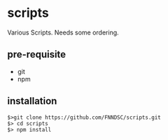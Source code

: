 # scripts

Various Scripts. Needs some ordering.

## pre-requisite

* git
* npm

## installation

```
$>git clone https://github.com/FNNDSC/scripts.git
$> cd scripts
$> npm install
```
